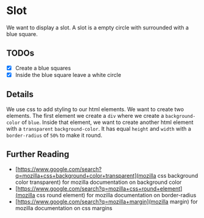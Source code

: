 # Slot

We want to display a slot. A slot is a empty circle with surrounded with a blue square.

## TODOs

- [x] Create a blue squares
- [x] Inside the blue square leave a white circle

## Details

We use css to add styling to our html elements. We want to create two elements. The first element we create a `div` where we create a `background-color` of `blue`. Inside that element, we want to create another html element with a `transparent` `background-color`. It has equal `height` and `width` with a `border-radius` of `50%` to make it round.

## Further Reading

- [https://www.google.com/search?q=mozilla+css+background+color+transparent](mozilla css background color transparent) for mozilla documentation on background color
- [https://www.google.com/search?q=mozilla+css+round+element](mozilla css round element) for mozilla documentation on border-radius
- [https://www.google.com/search?q=mozilla+margin](mozilla margin) for mozilla documentation on css margins
